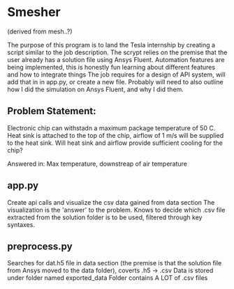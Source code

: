 # Smesher
(derived from mesh..?)

The purpose of this program is to land the Tesla internship by creating a script similar to the job description.
The scrypt relies on the premise that the user already has a solution file using Ansys Fluent. 
Automation features are being implemented, this is honestly fun learning about different features and how to integrate things
The job requires for a design of API system, will add that in in app.py, or create a new file. 
Probably will need to also outline how I did the simulation on Ansys Fluent, and why I did them. 

## Problem Statement:

Electronic chip can withstadn a maximum package temperature of 50 C.
Heat sink is attached to the top of the chip, airflow of 1 m/s will be supplied to the heat sink.
Will heat sink and airflow provide sufficient cooling for the chip?

Answered in: Max temperature, downstreap of air temperature
 
## app.py

Create api calls and visualize the csv data gained from data section
The visualization is the 'answer' to the problem.
Knows to decide which .csv file extracted from the solution folder is to be used, filtered through key syntaxes. 

## preprocess.py

Searches for dat.h5 file in data section (the premise is that the solution file from Ansys moved to the data folder),
coverts .h5 -> .csv
Data is stored under folder named exported_data
Folder contains A LOT of .csv files